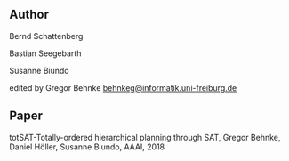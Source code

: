 ## Author
Bernd Schattenberg <no known mail>
  
Bastian Seegebarth <no known mail>
  
Susanne Biundo <no known mail>
  
edited by Gregor Behnke <behnkeg@informatik.uni-freiburg.de>
## Paper
totSAT-Totally-ordered hierarchical planning through SAT, Gregor Behnke, Daniel Höller, Susanne Biundo, AAAI, 2018
